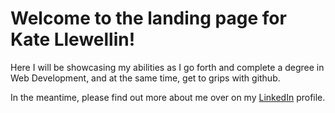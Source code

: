 <html>
<body> 
  <P><h1>Welcome to the landing page for Kate Llewellin!</h1></p>
  <p>Here I will be showcasing my abilities as I go forth and complete a degree in Web Development, and at the same time, get to grips with github.</p>
  <p>In the meantime, please find out more about me over on my <a href = "www.linkedin.com/in/kate-llewellin-marinebiologist"> LinkedIn</a> profile.</p>
</body>  
</html>
